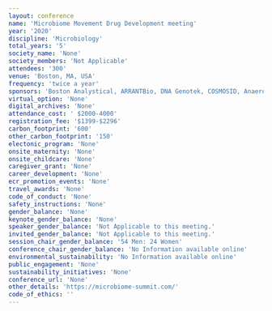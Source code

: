 ```yaml
---
layout: conference 
name: 'Microbiome Movement Drug Development meeting'
year: '2020'
discipline: 'Microbiology'
total_years: '5'
society_name: 'None'
society_members: 'Not Applicable'
attendees: '300'
venue: 'Boston, MA, USA'
frequency: 'twice a year'
sponsors: 'Boston Analystical, ARRANTBio, DNA Genotek, COSMOSID, Anaerobe Systems, Biomodels, Biose Industrie, Bacthera,List Biological Laboratories Inc,Fluid Air, Loop Genomics, LuinaBio, ProDigest, QuayPharma, Vaiomer Pioneer in tissue microbiota, Wacker'
virtual_option: 'None'
digital_archives: 'None'
attendance_cost: ' $2000-4000'
registration_fee: '$1399-$2296'
carbon_footprint: '600'
other_carbon_footprint: '150'
electonic_program: 'None'
onsite_maternity: 'None'
onsite_childcare: 'None'
caregiver_grant: 'None'
career_development: 'None'
ecr_promotion_events: 'None'
travel_awards: 'None'
code_of_conduct: 'None'
safety_instructions: 'None'
gender_balance: 'None'
keynote_gender_balance: 'None'
speaker_gender_balance: 'Not Applicable to this meeting.'
invited_gender_balance: 'Not Applicable to this meeting.'
session_chair_gender_balance: '54 Men: 24 Women'
conference_chair_gender_balance: 'No Information available online'
environmental_sustainability: 'No Information available online'
public_engagement: 'None'
sustainability_initiatives: 'None'
conference_url: 'None'
other_details: 'https://microbiome-summit.com/'
code_of_ethics: ''
---
```

